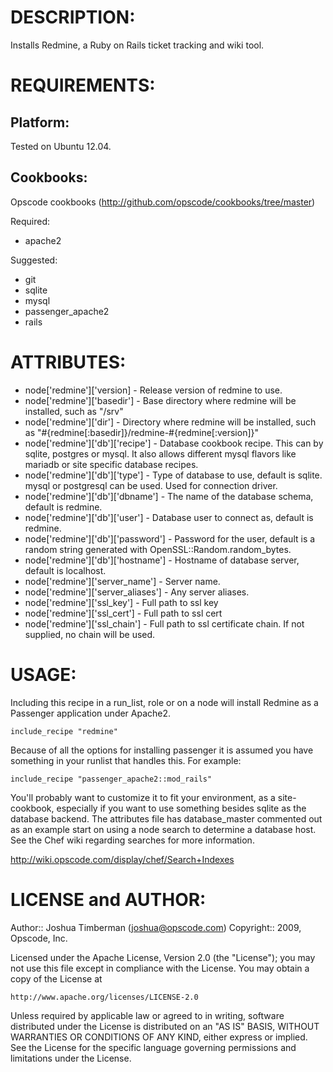 # DESCRIPTION:

Installs Redmine, a Ruby on Rails ticket tracking and wiki tool.

# REQUIREMENTS:

## Platform:

Tested on Ubuntu 12.04.

## Cookbooks:

Opscode cookbooks (http://github.com/opscode/cookbooks/tree/master)

Required:
* apache2

Suggested:
* git
* sqlite
* mysql
* passenger_apache2
* rails

# ATTRIBUTES:

* node['redmine']['version] - Release version of redmine to use.
* node['redmine']['basedir'] - Base directory where redmine will be installed, such as "/srv"
* node['redmine']['dir'] - Directory where redmine will be installed, such as "#{redmine[:basedir]}/redmine-#{redmine[:version]}"
* node['redmine']['db']['recipe'] - Database cookbook recipe. This can by sqlite, postgres or mysql. It also allows different mysql flavors like mariadb or site specific database recipes.
* node['redmine']['db']['type'] - Type of database to use, default is sqlite. mysql or postgresql can be used. Used for connection driver.
* node['redmine']['db']['dbname'] - The name of the database schema, default is redmine.
* node['redmine']['db']['user'] - Database user to connect as, default is redmine.
* node['redmine']['db']['password'] - Password for the user, default is a random string generated with OpenSSL::Random.random_bytes.
* node['redmine']['db']['hostname'] - Hostname of database server, default is localhost.
* node['redmine']['server_name'] - Server name.
* node['redmine']['server_aliases'] - Any server aliases.
* node['redmine']['ssl_key'] - Full path to ssl key
* node['redmine']['ssl_cert'] - Full path to ssl cert
* node['redmine']['ssl_chain'] - Full path to ssl certificate chain. If not supplied, no chain will be used.

# USAGE:

Including this recipe in a run_list, role or on a node will install Redmine as a Passenger application under Apache2.

    include_recipe "redmine"

Because of all the options for installing passenger it is assumed you have something in your runlist that handles this. For example:

    include_recipe "passenger_apache2::mod_rails"

You'll probably want to customize it to fit your environment, as a site-cookbook, especially if you want to use something besides sqlite as the database backend. The attributes file has database_master commented out as an example start on using a node search to determine a database host. See the Chef wiki regarding searches for more information.

  http://wiki.opscode.com/display/chef/Search+Indexes

# LICENSE and AUTHOR:

Author:: Joshua Timberman (<joshua@opscode.com>)
Copyright:: 2009, Opscode, Inc.

Licensed under the Apache License, Version 2.0 (the "License");
you may not use this file except in compliance with the License.
You may obtain a copy of the License at

    http://www.apache.org/licenses/LICENSE-2.0

Unless required by applicable law or agreed to in writing, software
distributed under the License is distributed on an "AS IS" BASIS,
WITHOUT WARRANTIES OR CONDITIONS OF ANY KIND, either express or implied.
See the License for the specific language governing permissions and
limitations under the License.

